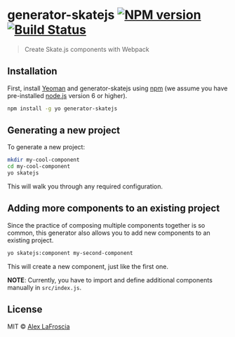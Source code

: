 # generator-skatejs [![NPM version][npm-image]][npm-url] [![Build Status][travis-image]][travis-url]
> Create Skate.js components with Webpack

## Installation

First, install [Yeoman](http://yeoman.io) and generator-skatejs using [npm](https://www.npmjs.com/) (we assume you have pre-installed [node.js](https://nodejs.org/) version 6 or higher).

```bash
npm install -g yo generator-skatejs
```

## Generating a new project

To generate a new project:

```bash
mkdir my-cool-component
cd my-cool-component
yo skatejs
```

This will walk you through any required configuration.

## Adding more components to an existing project

Since the practice of composing multiple components together is so common, this generator also allows you to add new components to an existing project.

```bash
yo skatejs:component my-second-component
```

This will create a new component, just like the first one.

**NOTE**: Currently, you have to import and define additional components manually in `src/index.js`.

## License

MIT © [Alex LaFroscia](alexlafroscia.com)


[npm-image]: https://badge.fury.io/js/generator-skatejs.svg
[npm-url]: https://npmjs.org/package/generator-skatejs
[travis-image]: https://travis-ci.org/alexlafroscia/generator-skatejs.svg?branch=master
[travis-url]: https://travis-ci.org/alexlafroscia/generator-skatejs
